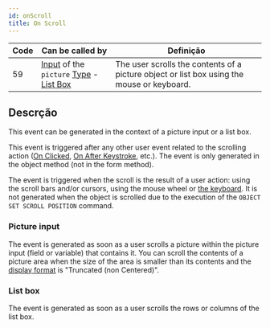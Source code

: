 ```yaml
---
id: onScroll
title: On Scroll
---
```


| Code | Can be called by                                                                                                                                    | Definição                                                                                  |
| ---- | --------------------------------------------------------------------------------------------------------------------------------------------------- | ------------------------------------------------------------------------------------------ |
| 59   | [Input](FormObjects/input_overview.md) of the `picture` [Type](FormObjects/properties_Object.md#type) - [List Box](FormObjects/listbox_overview.md) | The user scrolls the contents of a picture object or list box using the mouse or keyboard. |


## Descrção

This event can be generated in the context of a picture input or a list box.

This event is triggered after any other user event related to the scrolling action ([On Clicked](onClicked.md), [On After Keystroke](onAfterKeystroke.md), etc.). The event is only generated in the object method (not in the form method).

The event is triggered when the scroll is the result of a user action: using the scroll bars and/or cursors, using the mouse wheel or [the keyboard](FormObjects/properties_Appearance.md#vertical-scroll-bar). It is not generated when the object is scrolled due to the execution of the `OBJECT SET SCROLL POSITION` command.


### Picture input

The event is generated as soon as a user scrolls a picture within the picture input (field or variable) that contains it. You can scroll the contents of a picture area when the size of the area is smaller than its contents and the [display format](FormObjects/properties_Display.md#picture-format) is "Truncated (non Centered)".


### List box

The event is generated as soon as a user scrolls the rows or columns of the list box. 
